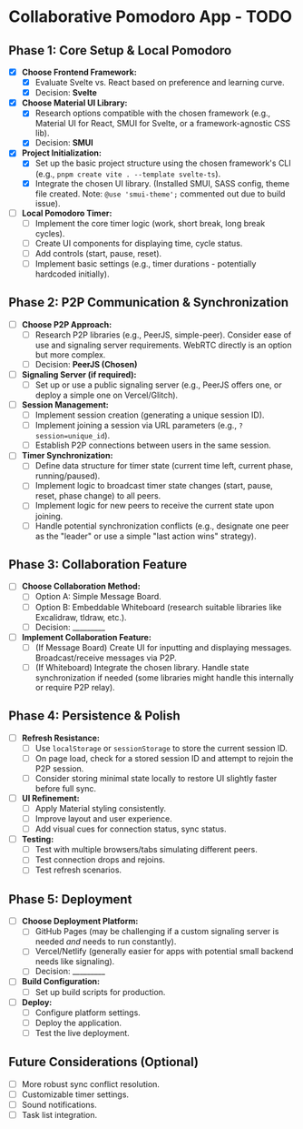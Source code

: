 # Collaborative Pomodoro App - TODO

## Phase 1: Core Setup & Local Pomodoro

-   [x] **Choose Frontend Framework:**
    -   [x] Evaluate Svelte vs. React based on preference and learning curve.
    -   [x] Decision: **Svelte**
-   [x] **Choose Material UI Library:**
    -   [x] Research options compatible with the chosen framework (e.g., Material UI for React, SMUI for Svelte, or a framework-agnostic CSS lib).
    -   [x] Decision: **SMUI**
-   [x] **Project Initialization:**
    -   [x] Set up the basic project structure using the chosen framework's CLI (e.g., `pnpm create vite . --template svelte-ts`).
    -   [x] Integrate the chosen UI library. (Installed SMUI, SASS config, theme file created. Note: `@use 'smui-theme';` commented out due to build issue).
-   [ ] **Local Pomodoro Timer:**
    -   [ ] Implement the core timer logic (work, short break, long break cycles).
    -   [ ] Create UI components for displaying time, cycle status.
    -   [ ] Add controls (start, pause, reset).
    -   [ ] Implement basic settings (e.g., timer durations - potentially hardcoded initially).

## Phase 2: P2P Communication & Synchronization

-   [ ] **Choose P2P Approach:**
    -   [ ] Research P2P libraries (e.g., PeerJS, simple-peer). Consider ease of use and signaling server requirements. WebRTC directly is an option but more complex.
    -   [ ] Decision: **PeerJS (Chosen)**
-   [ ] **Signaling Server (if required):**
    -   [ ] Set up or use a public signaling server (e.g., PeerJS offers one, or deploy a simple one on Vercel/Glitch).
-   [ ] **Session Management:**
    -   [ ] Implement session creation (generating a unique session ID).
    -   [ ] Implement joining a session via URL parameters (e.g., `?session=unique_id`).
    -   [ ] Establish P2P connections between users in the same session.
-   [ ] **Timer Synchronization:**
    -   [ ] Define data structure for timer state (current time left, current phase, running/paused).
    -   [ ] Implement logic to broadcast timer state changes (start, pause, reset, phase change) to all peers.
    -   [ ] Implement logic for new peers to receive the current state upon joining.
    -   [ ] Handle potential synchronization conflicts (e.g., designate one peer as the "leader" or use a simple "last action wins" strategy).

## Phase 3: Collaboration Feature

-   [ ] **Choose Collaboration Method:**
    -   [ ] Option A: Simple Message Board.
    -   [ ] Option B: Embeddable Whiteboard (research suitable libraries like Excalidraw, tldraw, etc.).
    -   [ ] Decision: _________
-   [ ] **Implement Collaboration Feature:**
    -   [ ] (If Message Board) Create UI for inputting and displaying messages. Broadcast/receive messages via P2P.
    -   [ ] (If Whiteboard) Integrate the chosen library. Handle state synchronization if needed (some libraries might handle this internally or require P2P relay).

## Phase 4: Persistence & Polish

-   [ ] **Refresh Resistance:**
    -   [ ] Use `localStorage` or `sessionStorage` to store the current session ID.
    -   [ ] On page load, check for a stored session ID and attempt to rejoin the P2P session.
    -   [ ] Consider storing minimal state locally to restore UI slightly faster before full sync.
-   [ ] **UI Refinement:**
    -   [ ] Apply Material styling consistently.
    -   [ ] Improve layout and user experience.
    -   [ ] Add visual cues for connection status, sync status.
-   [ ] **Testing:**
    -   [ ] Test with multiple browsers/tabs simulating different peers.
    -   [ ] Test connection drops and rejoins.
    -   [ ] Test refresh scenarios.

## Phase 5: Deployment

-   [ ] **Choose Deployment Platform:**
    -   [ ] GitHub Pages (may be challenging if a custom signaling server is needed *and* needs to run constantly).
    -   [ ] Vercel/Netlify (generally easier for apps with potential small backend needs like signaling).
    -   [ ] Decision: _________
-   [ ] **Build Configuration:**
    -   [ ] Set up build scripts for production.
-   [ ] **Deploy:**
    -   [ ] Configure platform settings.
    -   [ ] Deploy the application.
    -   [ ] Test the live deployment.

## Future Considerations (Optional)

-   [ ] More robust sync conflict resolution.
-   [ ] Customizable timer settings.
-   [ ] Sound notifications.
-   [ ] Task list integration.
